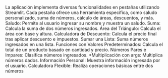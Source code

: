 La aplicación implementa diversas funcionalidades en pestañas utilizando Streamlit. 
Cada pestaña ofrece una herramienta específica, como saludo personalizado, suma de números, cálculo de áreas, descuentos, y más.
Saludo: Permite al usuario ingresar su nombre y muestra un saludo. 
Suma: Calcula la suma de dos números ingresados. 
Área del Triángulo: Calcula el área con base y altura. 
Calculadora de Descuento: Calcula el precio final tras aplicar descuento e impuestos. 
Sumar una Lista: Suma números ingresados en una lista. Funciones con Valores Predeterminados: 
Calcula el total de un producto basado en cantidad y precio. Números Pares e Impares: 
Clasifica números ingresados. *Multiplicación con args: Multiplica números dados. 
Información Personal: Muestra información ingresada por el usuario. Calculadora Flexible: Realiza operaciones básicas entre dos números
